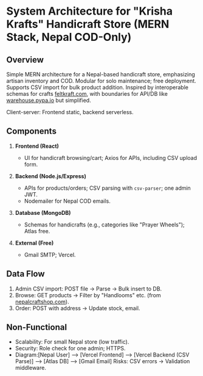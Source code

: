 # System Architecture for "Krisha Krafts" Handicraft Store (MERN Stack, Nepal COD-Only)

## Overview
Simple MERN architecture for a Nepal-based handicraft store, emphasizing artisan inventory and COD. Modular for solo maintenance; free deployment. Supports CSV import for bulk product addition. Inspired by interoperable schemas for crafts [feltkraft.com](https://feltkraft.com/), with boundaries for API/DB like [warehouse.pypa.io](https://warehouse.pypa.io/architecture.html) but simplified.

Client-server: Frontend static, backend serverless.

## Components
1. **Frontend (React)**
   - UI for handicraft browsing/cart; Axios for APIs, including CSV upload form.

2. **Backend (Node.js/Express)**
   - APIs for products/orders; CSV parsing with `csv-parser`; one admin JWT.
   - Nodemailer for Nepal COD emails.

3. **Database (MongoDB)**
   - Schemas for handicrafts (e.g., categories like "Prayer Wheels"); Atlas free.

4. **External (Free)**
   - Gmail SMTP; Vercel.

## Data Flow
1. Admin CSV import: POST file → Parse → Bulk insert to DB.
2. Browse: GET products → Filter by "Handlooms" etc. (from [nepalcraftshop.com](https://www.nepalcraftshop.com/)).
3. Order: POST with address → Update stock, email.

## Non-Functional
- Scalability: For small Nepal store (low traffic).
- Security: Role check for one admin; HTTPS.
- Diagram:[Nepal User] --> [Vercel Frontend] --> [Vercel Backend (CSV Parse)] --> [Atlas DB] --> [Gmail Email]
Risks: CSV errors → Validation middleware.
